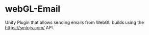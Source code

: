 # webGL-Email
Unity Plugin that allows sending emails from WebGL builds using the https://smtpjs.com/ API.
